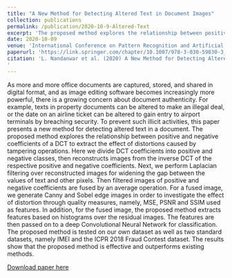 ```yaml
---
title: "A New Method for Detecting Altered Text in Document Images"
collection: publications
permalink: /publication/2020-10-9-Altered-Text
excerpt: 'The proposed method explores the relationship between positive and negative coefficients of a DCT to extract the effect of distortions caused by tampering operations.'
date: 2020-10-09
venue: 'International Conference on Pattern Recognition and Artificial Intelligence (ICPRAI)'
paperurl: 'https://link.springer.com/chapter/10.1007/978-3-030-59830-3_8'
citation: 'L. Nandanwar et al. (2020) A New Method for Detecting Altered Text in Document Images. In: Lu Y., Vincent N., Yuen P.C., Zheng WS., Cheriet F., Suen C.Y. (eds) Pattern Recognition and Artificial Intelligence. ICPRAI 2020. Lecture Notes in Computer Science, vol 12068. Springer, Cham. https://doi.org/10.1007/978-3-030-59830-3_8
'
---
```

As more and more office documents are captured, stored, and shared in digital format, and as image editing software becomes increasingly more powerful, there is a growing concern about document authenticity. For example, texts in property documents can be altered to make an illegal deal, or the date on an airline ticket can be altered to gain entry to airport terminals by breaching security. To prevent such illicit activities, this paper presents a new method for detecting altered text in a document. The proposed method explores the relationship between positive and negative coefficients of a DCT to extract the effect of distortions caused by tampering operations. Here we divide DCT coefficients into positive and negative classes, then reconstructs images from the inverse DCT of the respective positive and negative coefficients. Next, we perform Laplacian filtering over reconstructed images for widening the gap between the values of text and other pixels. Then filtered images of positive and negative coefficients are fused by an average operation. For a fused image, we generate Canny and Sobel edge images in order to investigate the effect of distortion through quality measures, namely, MSE, PSNR and SSIM used as features. In addition, for the fused image, the proposed method extracts features based on histograms over the residual images. The features are then passed on to a deep Convolutional Neural Network for classification. The proposed method is tested on our own dataset as well as two standard datasets, namely IMEI and the ICPR 2018 Fraud Contest dataset. The results show that the proposed method is effective and outperforms existing methods.

[Download paper here](http://academicpages.github.io/files/paper3.pdf)
